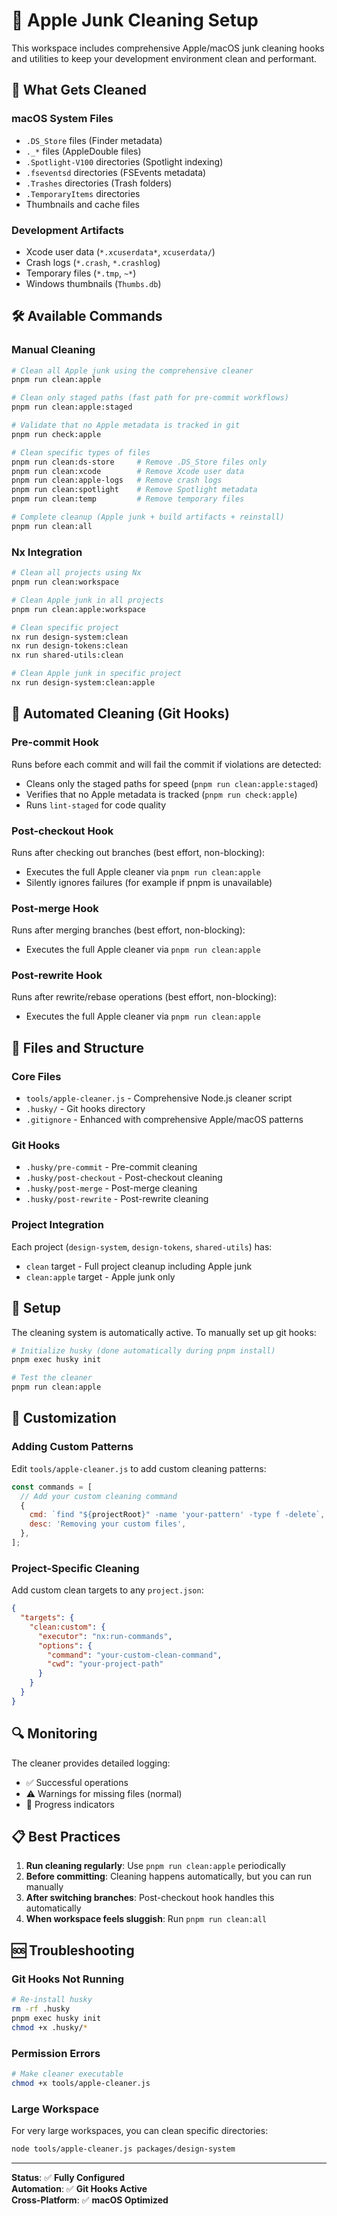 # 🧹 Apple Junk Cleaning Setup

This workspace includes comprehensive Apple/macOS junk cleaning hooks and utilities to keep your development
environment clean and performant.

## 🎯 What Gets Cleaned

### macOS System Files

- `.DS_Store` files (Finder metadata)
- `._*` files (AppleDouble files)
- `.Spotlight-V100` directories (Spotlight indexing)
- `.fseventsd` directories (FSEvents metadata)
- `.Trashes` directories (Trash folders)
- `.TemporaryItems` directories
- Thumbnails and cache files

### Development Artifacts

- Xcode user data (`*.xcuserdata*`, `xcuserdata/`)
- Crash logs (`*.crash`, `*.crashlog`)
- Temporary files (`*.tmp`, `~*`)
- Windows thumbnails (`Thumbs.db`)

## 🛠 Available Commands

### Manual Cleaning

```bash
# Clean all Apple junk using the comprehensive cleaner
pnpm run clean:apple

# Clean only staged paths (fast path for pre-commit workflows)
pnpm run clean:apple:staged

# Validate that no Apple metadata is tracked in git
pnpm run check:apple

# Clean specific types of files
pnpm run clean:ds-store     # Remove .DS_Store files only
pnpm run clean:xcode        # Remove Xcode user data
pnpm run clean:apple-logs   # Remove crash logs
pnpm run clean:spotlight    # Remove Spotlight metadata
pnpm run clean:temp         # Remove temporary files

# Complete cleanup (Apple junk + build artifacts + reinstall)
pnpm run clean:all
```

### Nx Integration

```bash
# Clean all projects using Nx
pnpm run clean:workspace

# Clean Apple junk in all projects
pnpm run clean:apple:workspace

# Clean specific project
nx run design-system:clean
nx run design-tokens:clean
nx run shared-utils:clean

# Clean Apple junk in specific project
nx run design-system:clean:apple
```

## 🔄 Automated Cleaning (Git Hooks)

### Pre-commit Hook

Runs before each commit and will fail the commit if violations are detected:

- Cleans only the staged paths for speed (`pnpm run clean:apple:staged`)
- Verifies that no Apple metadata is tracked (`pnpm run check:apple`)
- Runs `lint-staged` for code quality

### Post-checkout Hook

Runs after checking out branches (best effort, non-blocking):

- Executes the full Apple cleaner via `pnpm run clean:apple`
- Silently ignores failures (for example if pnpm is unavailable)

### Post-merge Hook

Runs after merging branches (best effort, non-blocking):

- Executes the full Apple cleaner via `pnpm run clean:apple`

### Post-rewrite Hook

Runs after rewrite/rebase operations (best effort, non-blocking):

- Executes the full Apple cleaner via `pnpm run clean:apple`

## 📁 Files and Structure

### Core Files

- `tools/apple-cleaner.js` - Comprehensive Node.js cleaner script
- `.husky/` - Git hooks directory
- `.gitignore` - Enhanced with comprehensive Apple/macOS patterns

### Git Hooks

- `.husky/pre-commit` - Pre-commit cleaning
- `.husky/post-checkout` - Post-checkout cleaning
- `.husky/post-merge` - Post-merge cleaning
- `.husky/post-rewrite` - Post-rewrite cleaning

### Project Integration

Each project (`design-system`, `design-tokens`, `shared-utils`) has:

- `clean` target - Full project cleanup including Apple junk
- `clean:apple` target - Apple junk only

## 🚀 Setup

The cleaning system is automatically active. To manually set up git hooks:

```bash
# Initialize husky (done automatically during pnpm install)
pnpm exec husky init

# Test the cleaner
pnpm run clean:apple
```

## 🎨 Customization

### Adding Custom Patterns

Edit `tools/apple-cleaner.js` to add custom cleaning patterns:

```javascript
const commands = [
  // Add your custom cleaning command
  {
    cmd: `find "${projectRoot}" -name 'your-pattern' -type f -delete`,
    desc: 'Removing your custom files',
  },
];
```

### Project-Specific Cleaning

Add custom clean targets to any `project.json`:

```json
{
  "targets": {
    "clean:custom": {
      "executor": "nx:run-commands",
      "options": {
        "command": "your-custom-clean-command",
        "cwd": "your-project-path"
      }
    }
  }
}
```

## 🔍 Monitoring

The cleaner provides detailed logging:

- ✅ Successful operations
- ⚠️ Warnings for missing files (normal)
- 🧹 Progress indicators

## 📋 Best Practices

1. **Run cleaning regularly**: Use `pnpm run clean:apple` periodically
2. **Before committing**: Cleaning happens automatically, but you can run manually
3. **After switching branches**: Post-checkout hook handles this automatically
4. **When workspace feels sluggish**: Run `pnpm run clean:all`

## 🆘 Troubleshooting

### Git Hooks Not Running

```bash
# Re-install husky
rm -rf .husky
pnpm exec husky init
chmod +x .husky/*
```

### Permission Errors

```bash
# Make cleaner executable
chmod +x tools/apple-cleaner.js
```

### Large Workspace

For very large workspaces, you can clean specific directories:

```bash
node tools/apple-cleaner.js packages/design-system
```

---

**Status**: ✅ **Fully Configured**\
**Automation**: ✅ **Git Hooks Active**\
**Cross-Platform**: ✅ **macOS Optimized**
